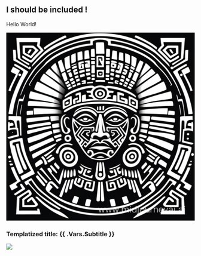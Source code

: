 ## I should be included !

Hello World! 

![](./aztec1.png)


### Templatized title: {{ .Vars.Subtitle }}

![](https://external-content.duckduckgo.com/iu/?u=https%3A%2F%2Ftse3.mm.bing.net%2Fth%3Fid%3DOIP.sYxYqen3E2oPrliu1jIHeQHaE6%26pid%3DApi&f=1&ipt=ce05c5df2f63d7f58e120c4fde2f8d8c947c825f6a2afe02b9431dd547466da2&ipo=images)